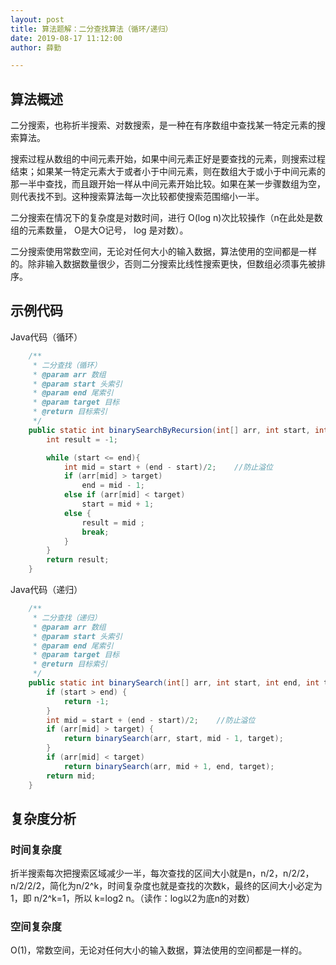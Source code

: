 ```yaml
---
layout: post
title: 算法题解：二分查找算法（循环/递归）
date: 2019-08-17 11:12:00
author: 薛勤

---
```

## 算法概述

二分搜索，也称折半搜索、对数搜索，是一种在有序数组中查找某一特定元素的搜索算法。

搜索过程从数组的中间元素开始，如果中间元素正好是要查找的元素，则搜索过程结束；如果某一特定元素大于或者小于中间元素，则在数组大于或小于中间元素的那一半中查找，而且跟开始一样从中间元素开始比较。如果在某一步骤数组为空，则代表找不到。这种搜索算法每一次比较都使搜索范围缩小一半。

二分搜索在情况下的复杂度是对数时间，进行 O(log n)次比较操作（n在此处是数组的元素数量， O是大O记号， log 是对数）。

二分搜索使用常数空间，无论对任何大小的输入数据，算法使用的空间都是一样的。除非输入数据数量很少，否则二分搜索比线性搜索更快，但数组必须事先被排序。

## 示例代码

Java代码（循环）

```java
    /**
     * 二分查找（循环）
     * @param arr 数组
     * @param start 头索引
     * @param end 尾索引
     * @param target 目标
     * @return 目标索引
     */
    public static int binarySearchByRecursion(int[] arr, int start, int end, int target){
        int result = -1;

        while (start <= end){
            int mid = start + (end - start)/2;    //防止溢位
            if (arr[mid] > target)
                end = mid - 1;
            else if (arr[mid] < target)
                start = mid + 1;
            else {
                result = mid ;
                break;
            }
        }
        return result;
    }
```

Java代码（递归）

```java
    /**
     * 二分查找（递归）
     * @param arr 数组
     * @param start 头索引
     * @param end 尾索引
     * @param target 目标
     * @return 目标索引
     */
    public static int binarySearch(int[] arr, int start, int end, int target){
        if (start > end) {
            return -1;
        }
        int mid = start + (end - start)/2;    //防止溢位
        if (arr[mid] > target) {
            return binarySearch(arr, start, mid - 1, target);
        }
        if (arr[mid] < target)
            return binarySearch(arr, mid + 1, end, target);
        return mid;
    }
```

## 复杂度分析

### 时间复杂度

折半搜索每次把搜索区域减少一半，每次查找的区间大小就是n，n/2，n/2/2，n/2/2/2，简化为n/2^k，时间复杂度也就是查找的次数k，最终的区间大小必定为1，即 n/2^k=1，所以 k=log2 n。（读作：log以2为底n的对数）

### 空间复杂度

O(1)，常数空间，无论对任何大小的输入数据，算法使用的空间都是一样的。



